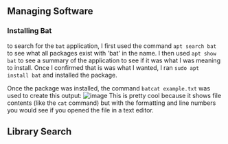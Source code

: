 ## Managing Software


### Installing Bat
to search for the `bat` application, I first used the command `apt search bat` to see what all packages exist with 'bat' in the name. I then used `apt show bat` to see a summary of the application to see if it was what I was meaning to install.
Once I confirmed that is was what I wanted, I ran `sudo apt install bat` and installed the package. 

Once the package was installed, the command `batcat example.txt` was used to create this output:
![image](https://github.com/caitepley/SYSLIB2024/assets/148588703/c59c95d4-94dd-4b08-9e6a-5237e6a82303)
This is pretty cool because it shows file contents (like the `cat` command) but with the formatting and line numbers you would see if you opened the file in a text editor. 

## Library Search
